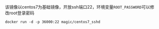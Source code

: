 该镜像以centos7为基础镜像，开放ssh端口22，环境变量`ROOT_PASSWORD`可以修改root登录密码

```
docker run -d -p 36000:22 magic/centos7_sshd
```
